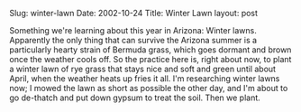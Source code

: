 Slug: winter-lawn
Date: 2002-10-24
Title: Winter Lawn
layout: post

Something we&#39;re learning about this year in Arizona: Winter lawns. Apparently the only thing that can survive the Arizona summer is a particularly hearty strain of Bermuda grass, which goes dormant and brown once the weather cools off. So the practice here is, right about now, to plant a winter lawn of rye grass that stays nice and soft and green until about April, when the weather heats up fries it all. I&#39;m researching winter lawns now; I mowed the lawn as short as possible the other day, and I&#39;m about to go de-thatch and put down gypsum to treat the soil. Then we plant.
